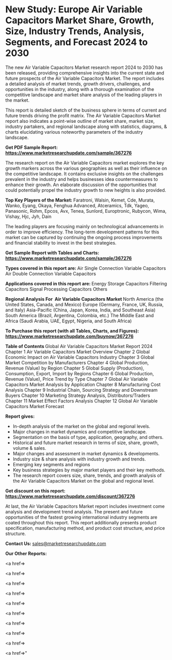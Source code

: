 # New Study: Europe Air Variable Capacitors Market Share, Growth, Size, Industry Trends, Analysis, Segments, and Forecast 2024 to 2030

The new Air Variable Capacitors Market research report 2024 to 2030 has been released, providing comprehensive insights into the current state and future prospects of the Air Variable Capacitors Market. The report includes a detailed analysis of market trends, growth drivers, challenges, and opportunities in the industry, along with a thorough examination of the competitive landscape and market share analysis of the leading players in the market.

This report is detailed sketch of the business sphere in terms of current and future trends driving the profit matrix. The Air Variable Capacitors Market report also indicates a point-wise outline of market share, market size, industry partakers, and regional landscape along with statistics, diagrams, &amp; charts elucidating various noteworthy parameters of the industry landscape.

<strong><b>Get PDF Sample Report: <a href=https://www.marketresearchupdate.com/sample/367276>https://www.marketresearchupdate.com/sample/367276</a></b></strong>

The research report on the Air Variable Capacitors market explores the key growth markers across the various geographies as well as their influence on the competitive landscape. It contains exclusive insights on the challenges prevalent in the industry and helps businesses idea countermeasures to enhance their growth. An elaborate discussion of the opportunities that could potentially propel the industry growth to new heights is also provided.

<strong><b>Top Key Players of the Market:
</b></strong>Faratroni, Walsin, Kemet, Cde, Murata, Wanko, Eyang, Okaya, Fenghua Advanced, Atceramics, Tdk, Yageo, Panasonic, Rohm, Epcos, Avx, Tenea, Sunlord, Europtronic, Rubycon, Wima, Vishay, Hjc, Jyh, Dain<strong><b>
</b></strong>

The leading players are focusing mainly on technological advancements in order to improve efficiency. The long-term development patterns for this market can be captured by continuing the ongoing process improvements and financial stability to invest in the best strategies.

<strong><b>Get Sample Report with Tables and Charts: <a href=https://www.marketresearchupdate.com/sample/367276>https://www.marketresearchupdate.com/sample/367276</a></b></strong>

<strong><b>Types covered in this report are:
</b></strong>Air Single Connection Variable Capacitors
Air Double Connection Variable Capacitors<strong><b>
</b></strong>

<strong><b>Applications covered in this report are:
</b></strong>Energy Storage Capacitors
Filtering Capacitors
Signal Processing Capacitors
Others<strong><b>
</b></strong>

<strong><b>Regional Analysis For  Air Variable Capacitors Market</b></strong><strong><b>
</b></strong>North America (the United States, Canada, and Mexico)
Europe (Germany, France, UK, Russia, and Italy)
Asia-Pacific (China, Japan, Korea, India, and Southeast Asia)
South America (Brazil, Argentina, Colombia, etc.)
The Middle East and Africa (Saudi Arabia, UAE, Egypt, Nigeria, and South Africa)

<strong><b>To Purchase this report (with all Tables, Charts, and Figures): <a href=https://www.marketresearchupdate.com/buynow/367276>https://www.marketresearchupdate.com/buynow/367276</a></b></strong>

<strong><b>Table of Contents</b></strong><strong><b>
</b></strong>Global Air Variable Capacitors Market Report 2024
Chapter 1 Air Variable Capacitors Market Overview
Chapter 2 Global Economic Impact on Air Variable Capacitors Industry
Chapter 3 Global Market Competition by Manufacturers
Chapter 4 Global Production, Revenue (Value) by Region
Chapter 5 Global Supply (Production), Consumption, Export, Import by Regions
Chapter 6 Global Production, Revenue (Value), Price Trend by Type
Chapter 7 Global Air Variable Capacitors Market Analysis by Application
Chapter 8 Manufacturing Cost Analysis
Chapter 9 Industrial Chain, Sourcing Strategy and Downstream Buyers
Chapter 10 Marketing Strategy Analysis, Distributors/Traders
Chapter 11 Market Effect Factors Analysis
Chapter 12 Global Air Variable Capacitors Market Forecast

<strong><b>Report gives:</b></strong>

- In-depth analysis of the market on the global and regional levels.
- Major changes in market dynamics and competitive landscape.
- Segmentation on the basis of type, application, geography, and others.
- Historical and future market research in terms of size, share, growth, volume &amp; sales.
- Major changes and assessment in market dynamics &amp; developments.
- Industry size &amp; share analysis with industry growth and trends.
- Emerging key segments and regions
- Key business strategies by major market players and their key methods.
- The research report covers size, share, trends, and growth analysis of the Air Variable Capacitors Market on the global and regional level.

<strong><b>Get discount on this report: <a href=https://www.marketresearchupdate.com/discount/367276>https://www.marketresearchupdate.com/discount/367276</a></b></strong>

At last, the Air Variable Capacitors Market report includes investment come analysis and development trend analysis. The present and future opportunities of the fastest growing international industry segments are coated throughout this report. This report additionally presents product specification, manufacturing method, and product cost structure, and price structure.

<strong><b>Contact Us:
</b></strong>sales@marketresearchupdate.com

<strong>Our Other Reports:</strong>

<a href=></a>

<a href=></a>

<a href=></a>

<a href=></a>

<a href=></a>

<a href=></a>

<a href=></a>

<a href=></a>

<a href=></a>

<a href=></a>"

